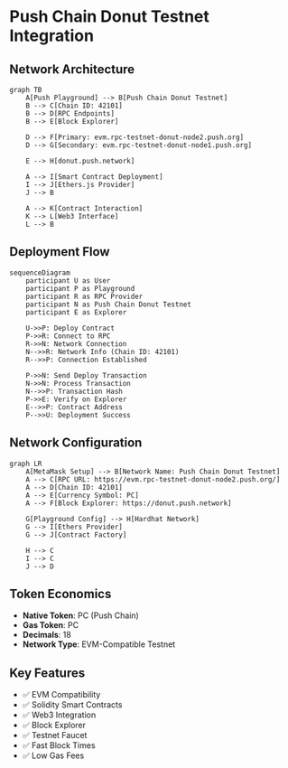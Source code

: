 # Push Chain Donut Testnet Integration

## Network Architecture

```mermaid
graph TB
    A[Push Playground] --> B[Push Chain Donut Testnet]
    B --> C[Chain ID: 42101]
    B --> D[RPC Endpoints]
    B --> E[Block Explorer]
    
    D --> F[Primary: evm.rpc-testnet-donut-node2.push.org]
    D --> G[Secondary: evm.rpc-testnet-donut-node1.push.org]
    
    E --> H[donut.push.network]
    
    A --> I[Smart Contract Deployment]
    I --> J[Ethers.js Provider]
    J --> B
    
    A --> K[Contract Interaction]
    K --> L[Web3 Interface]
    L --> B
```

## Deployment Flow

```mermaid
sequenceDiagram
    participant U as User
    participant P as Playground
    participant R as RPC Provider
    participant N as Push Chain Donut Testnet
    participant E as Explorer
    
    U->>P: Deploy Contract
    P->>R: Connect to RPC
    R->>N: Network Connection
    N-->>R: Network Info (Chain ID: 42101)
    R-->>P: Connection Established
    
    P->>N: Send Deploy Transaction
    N->>N: Process Transaction
    N-->>P: Transaction Hash
    P->>E: Verify on Explorer
    E-->>P: Contract Address
    P-->>U: Deployment Success
```

## Network Configuration

```mermaid
graph LR
    A[MetaMask Setup] --> B[Network Name: Push Chain Donut Testnet]
    A --> C[RPC URL: https://evm.rpc-testnet-donut-node2.push.org/]
    A --> D[Chain ID: 42101]
    A --> E[Currency Symbol: PC]
    A --> F[Block Explorer: https://donut.push.network]
    
    G[Playground Config] --> H[Hardhat Network]
    G --> I[Ethers Provider]
    G --> J[Contract Factory]
    
    H --> C
    I --> C
    J --> D
```

## Token Economics

- **Native Token**: PC (Push Chain)
- **Gas Token**: PC
- **Decimals**: 18
- **Network Type**: EVM-Compatible Testnet

## Key Features

- ✅ EVM Compatibility
- ✅ Solidity Smart Contracts
- ✅ Web3 Integration
- ✅ Block Explorer
- ✅ Testnet Faucet
- ✅ Fast Block Times
- ✅ Low Gas Fees